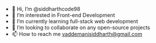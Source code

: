 - 👋 Hi, I’m @siddharthcode98
- 👀 I’m interested in Front-end Development
- 🌱 I’m currently learning full-stack web development
- 💞️ I’m looking to collaborate on any open-source projects
- 📫 How to reach me vaddemanisiddharth@gmail.com

<!---
siddharthcode98/siddharthcode98 is a ✨ special ✨ repository because its `README.md` (this file) appears on your GitHub profile.
You can click the Preview link to take a look at your changes.
--->
